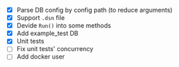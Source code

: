 - [x] Parse DB config by config path (to reduce arguments)
- [x] Support `.dsn` file
- [x] Devide `Run()` into some methods
- [x] Add example_test DB
- [x] Unit tests
- [ ] Fix unit tests' concurrency
- [ ] Add docker user
